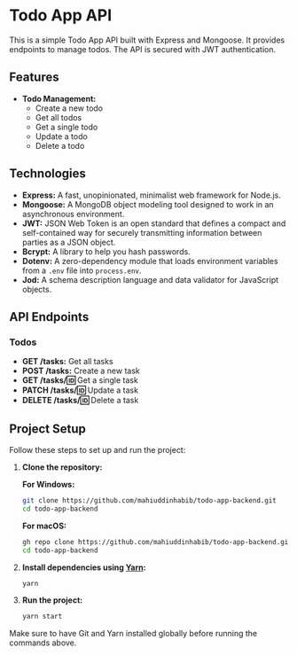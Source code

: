 # Todo App API

This is a simple Todo App API built with Express and Mongoose. It provides endpoints to manage todos. The API is secured with JWT authentication.

## Features

- **Todo Management:**
  - Create a new todo
  - Get all todos
  - Get a single todo
  - Update a todo
  - Delete a todo

## Technologies

- **Express:** A fast, unopinionated, minimalist web framework for Node.js.
- **Mongoose:** A MongoDB object modeling tool designed to work in an asynchronous environment.
- **JWT:** JSON Web Token is an open standard that defines a compact and self-contained way for securely transmitting information between parties as a JSON object.
- **Bcrypt:** A library to help you hash passwords.
- **Dotenv:** A zero-dependency module that loads environment variables from a `.env` file into `process.env`.
- **Jod:** A schema description language and data validator for JavaScript objects.

## API Endpoints

### Todos

- **GET /tasks:** Get all tasks
- **POST /tasks:** Create a new task
- **GET /tasks/:id:** Get a single task
- **PATCH /tasks/:id:** Update a task
- **DELETE /tasks/:id:** Delete a task

## Project Setup

Follow these steps to set up and run the project:

1. **Clone the repository:**

    **For Windows:**
    ```bash
    git clone https://github.com/mahiuddinhabib/todo-app-backend.git
    cd todo-app-backend
    ```

    **For macOS:**
    ```bash
    gh repo clone https://github.com/mahiuddinhabib/todo-app-backend.git
    cd todo-app-backend
    ```

2. **Install dependencies using [Yarn](https://yarnpkg.com/):**

   ```bash
   yarn
   ```

3. **Run the project:**
   ```bash
   yarn start
   ```

Make sure to have Git and Yarn installed globally before running the commands above.
